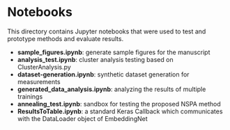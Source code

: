 # Notebooks

This directory contains Jupyter notebooks that were used to test and prototype methods and evaluate results.

- **sample_figures.ipynb**: generate sample figures for the manuscript
- **analysis_test.ipynb**: cluster analysis testing based on ClusterAnalysis.py
- **dataset-generation.ipynb**: synthetic dataset generation for measurements
- **generated_data_analysis.ipynb**: analyzing the results of multiple trainings
- **annealing_test.ipynb**: sandbox for testing the proposed NSPA method
- **ResultsToTable.ipynb**: a standard Keras Callback which communicates with the DataLoader object of EmbeddingNet
